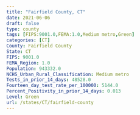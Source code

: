 ```yaml
---
title: "Fairfield County, CT"
date: 2021-06-06
draft: false
type: county
tags: [FIPS:9001.0,FEMA:1.0,Medium metro,Green]
categories: [CT]
County: Fairfield County
State: CT
FIPS: 9001.0
FEMA_Region: 1.0
Population: 943332.0
NCHS_Urban_Rural_Classification: Medium metro
Tests_in_prior_14_days: 48528.0
Fourteen_day_test_rate_per_100000: 5144.0
Percent_Positivity_in_prior_14_days: 0.013
Level: Green
url: /states/CT/fairfield-county
---
```



